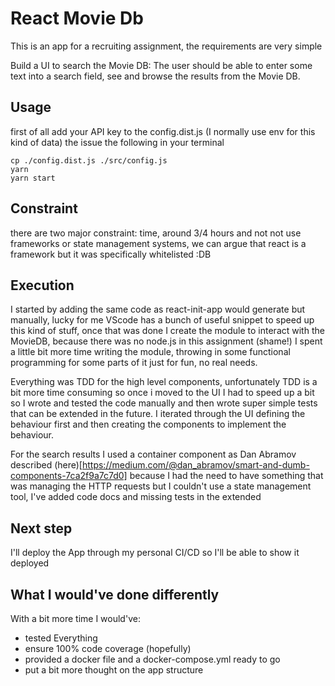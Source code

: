 # React Movie Db

This is an app for a recruiting assignment, the requirements are very simple

Build a UI to search the Movie DB: The user should be able to enter some text into a search field, see
and browse the results from the Movie DB.

## Usage
first of all add your API key to the config.dist.js (I normally use env for this kind of data) the issue the following in your terminal
```
cp ./config.dist.js ./src/config.js
yarn
yarn start
```

## Constraint
there are two major constraint: time, around 3/4 hours and not not use frameworks or state management systems, we can argue that react is 
a framework but it was specifically whitelisted :DB

## Execution

I started by adding the same code as react-init-app would generate but manually, lucky for me VScode has a bunch of useful snippet
to speed up this kind of stuff, once that was done I create the module to interact with the MovieDB, because there was no node.js in this
assignment (shame!) I spent a little bit more time writing the module, throwing in some functional programming for some parts of it
just for fun, no real needs.

Everything was TDD for the high level components, unfortunately TDD is a bit more time consuming so once i 
moved to the UI I had to speed up a bit so I wrote and tested the code manually and then wrote super simple tests that can be extended in the future.
I iterated through the UI defining the behaviour first and then creating the components to implement the behaviour.

For the search results I used a container component as Dan Abramov described (here)[https://medium.com/@dan_abramov/smart-and-dumb-components-7ca2f9a7c7d0] because
I had the need to have something that was managing the HTTP requests but I couldn't use a state management tool, I've added code docs and missing tests in the extended

## Next step
I'll deploy the App through my personal CI/CD so I'll be able to show it deployed

## What I would've done differently 
With  a bit more time I would've:
- tested Everything
- ensure 100% code coverage (hopefully)
- provided a docker file and a docker-compose.yml ready to go
- put a bit more thought on the app structure